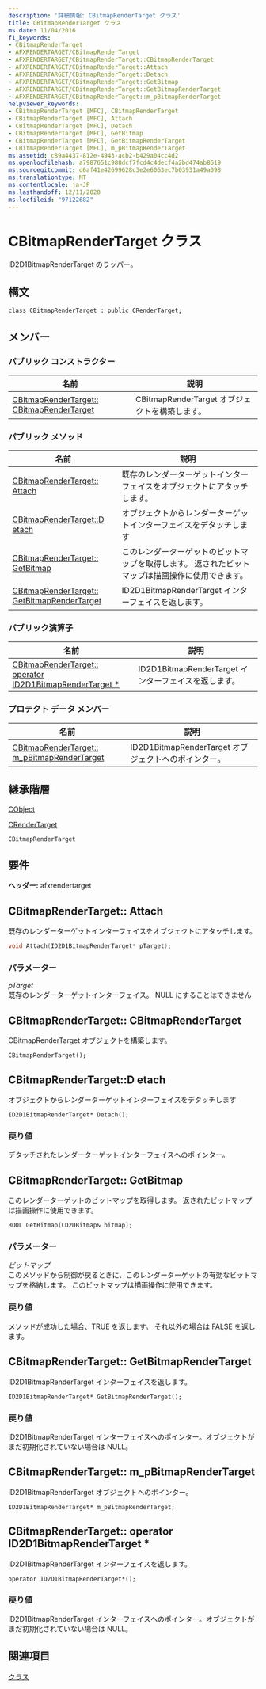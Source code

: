 ```yaml
---
description: '詳細情報: CBitmapRenderTarget クラス'
title: CBitmapRenderTarget クラス
ms.date: 11/04/2016
f1_keywords:
- CBitmapRenderTarget
- AFXRENDERTARGET/CBitmapRenderTarget
- AFXRENDERTARGET/CBitmapRenderTarget::CBitmapRenderTarget
- AFXRENDERTARGET/CBitmapRenderTarget::Attach
- AFXRENDERTARGET/CBitmapRenderTarget::Detach
- AFXRENDERTARGET/CBitmapRenderTarget::GetBitmap
- AFXRENDERTARGET/CBitmapRenderTarget::GetBitmapRenderTarget
- AFXRENDERTARGET/CBitmapRenderTarget::m_pBitmapRenderTarget
helpviewer_keywords:
- CBitmapRenderTarget [MFC], CBitmapRenderTarget
- CBitmapRenderTarget [MFC], Attach
- CBitmapRenderTarget [MFC], Detach
- CBitmapRenderTarget [MFC], GetBitmap
- CBitmapRenderTarget [MFC], GetBitmapRenderTarget
- CBitmapRenderTarget [MFC], m_pBitmapRenderTarget
ms.assetid: c89a4437-812e-4943-acb2-b429a04cc4d2
ms.openlocfilehash: a7987651c988dcf7fcd4c4decf4a2bd474ab8619
ms.sourcegitcommit: d6af41e42699628c3e2e6063ec7b03931a49a098
ms.translationtype: MT
ms.contentlocale: ja-JP
ms.lasthandoff: 12/11/2020
ms.locfileid: "97122682"
---
```

# <a name="cbitmaprendertarget-class"></a>CBitmapRenderTarget クラス

ID2D1BitmapRenderTarget のラッパー。

## <a name="syntax"></a>構文

```
class CBitmapRenderTarget : public CRenderTarget;
```

## <a name="members"></a>メンバー

### <a name="public-constructors"></a>パブリック コンストラクター

|名前|説明|
|----------|-----------------|
|[CBitmapRenderTarget:: CBitmapRenderTarget](#cbitmaprendertarget)|CBitmapRenderTarget オブジェクトを構築します。|

### <a name="public-methods"></a>パブリック メソッド

|名前|説明|
|----------|-----------------|
|[CBitmapRenderTarget:: Attach](#attach)|既存のレンダーターゲットインターフェイスをオブジェクトにアタッチします。|
|[CBitmapRenderTarget::D etach](#detach)|オブジェクトからレンダーターゲットインターフェイスをデタッチします|
|[CBitmapRenderTarget:: GetBitmap](#getbitmap)|このレンダーターゲットのビットマップを取得します。 返されたビットマップは描画操作に使用できます。|
|[CBitmapRenderTarget:: GetBitmapRenderTarget](#getbitmaprendertarget)|ID2D1BitmapRenderTarget インターフェイスを返します。|

### <a name="public-operators"></a>パブリック演算子

|名前|説明|
|----------|-----------------|
|[CBitmapRenderTarget:: operator ID2D1BitmapRenderTarget *](#operator_id2d1bitmaprendertarget_star)|ID2D1BitmapRenderTarget インターフェイスを返します。|

### <a name="protected-data-members"></a>プロテクト データ メンバー

|名前|説明|
|----------|-----------------|
|[CBitmapRenderTarget:: m_pBitmapRenderTarget](#m_pbitmaprendertarget)|ID2D1BitmapRenderTarget オブジェクトへのポインター。|

## <a name="inheritance-hierarchy"></a>継承階層

[CObject](../../mfc/reference/cobject-class.md)

[CRenderTarget](../../mfc/reference/crendertarget-class.md)

`CBitmapRenderTarget`

## <a name="requirements"></a>要件

**ヘッダー:** afxrendertarget

## <a name="cbitmaprendertargetattach"></a><a name="attach"></a> CBitmapRenderTarget:: Attach

既存のレンダーターゲットインターフェイスをオブジェクトにアタッチします。

```cpp
void Attach(ID2D1BitmapRenderTarget* pTarget);
```

### <a name="parameters"></a>パラメーター

*pTarget*<br/>
既存のレンダーターゲットインターフェイス。 NULL にすることはできません

## <a name="cbitmaprendertargetcbitmaprendertarget"></a><a name="cbitmaprendertarget"></a> CBitmapRenderTarget:: CBitmapRenderTarget

CBitmapRenderTarget オブジェクトを構築します。

```
CBitmapRenderTarget();
```

## <a name="cbitmaprendertargetdetach"></a><a name="detach"></a> CBitmapRenderTarget::D etach

オブジェクトからレンダーターゲットインターフェイスをデタッチします

```
ID2D1BitmapRenderTarget* Detach();
```

### <a name="return-value"></a>戻り値

デタッチされたレンダーターゲットインターフェイスへのポインター。

## <a name="cbitmaprendertargetgetbitmap"></a><a name="getbitmap"></a> CBitmapRenderTarget:: GetBitmap

このレンダーターゲットのビットマップを取得します。 返されたビットマップは描画操作に使用できます。

```
BOOL GetBitmap(CD2DBitmap& bitmap);
```

### <a name="parameters"></a>パラメーター

*ビットマップ*<br/>
このメソッドから制御が戻るときに、このレンダーターゲットの有効なビットマップを格納します。 このビットマップは描画操作に使用できます。

### <a name="return-value"></a>戻り値

メソッドが成功した場合、TRUE を返します。 それ以外の場合は FALSE を返します。

## <a name="cbitmaprendertargetgetbitmaprendertarget"></a><a name="getbitmaprendertarget"></a> CBitmapRenderTarget:: GetBitmapRenderTarget

ID2D1BitmapRenderTarget インターフェイスを返します。

```
ID2D1BitmapRenderTarget* GetBitmapRenderTarget();
```

### <a name="return-value"></a>戻り値

ID2D1BitmapRenderTarget インターフェイスへのポインター。オブジェクトがまだ初期化されていない場合は NULL。

## <a name="cbitmaprendertargetm_pbitmaprendertarget"></a><a name="m_pbitmaprendertarget"></a> CBitmapRenderTarget:: m_pBitmapRenderTarget

ID2D1BitmapRenderTarget オブジェクトへのポインター。

```
ID2D1BitmapRenderTarget* m_pBitmapRenderTarget;
```

## <a name="cbitmaprendertargetoperator-id2d1bitmaprendertarget"></a><a name="operator_id2d1bitmaprendertarget_star"></a> CBitmapRenderTarget:: operator ID2D1BitmapRenderTarget *

ID2D1BitmapRenderTarget インターフェイスを返します。

```
operator ID2D1BitmapRenderTarget*();
```

### <a name="return-value"></a>戻り値

ID2D1BitmapRenderTarget インターフェイスへのポインター。オブジェクトがまだ初期化されていない場合は NULL。

## <a name="see-also"></a>関連項目

[クラス](../../mfc/reference/mfc-classes.md)
